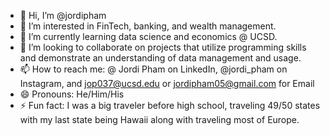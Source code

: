 - 👋 Hi, I’m @jordipham
- 👀 I’m interested in FinTech, banking, and wealth management.
- 🌱 I’m currently learning data science and economics @ UCSD.
- 💞️ I’m looking to collaborate on projects that utilize programming skills and demonstrate an understanding of data management and usage.
- 📫 How to reach me: @ Jordi Pham on LinkedIn, @jordi_pham on Instagram, and jop037@ucsd.edu or jordipham05@gmail.com for Email
- 😄 Pronouns: He/Him/His
- ⚡ Fun fact: I was a big traveler before high school, traveling 49/50 states with my last state being Hawaii along with traveling most of Europe.

<!---
jordipham/jordipham is a ✨ special ✨ repository because its `README.md` (this file) appears on your GitHub profile.
You can click the Preview link to take a look at your changes.
--->
